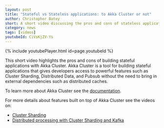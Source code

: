 ```yaml
---
layout: post
title: "Stateful vs Stateless applications: to Akka Cluster or not"
author: Christopher Batey
short: A short video discussing the pros and cons of stateless applications verses using Akka Cluster 
category: news
tags: [videos]
youtubeId: CiVsKjZV-Ys
---
```


{% include youtubePlayer.html id=page.youtubeId %}

This short video highlights the pros and cons of building stateful applications with Akka Cluster. Akka Cluster is a tool for building stateful applications that gives developers access to powerful features such as Cluster Sharding, Distributed Data, and Pubsub without the need to bring in external dependencies such as distributed caches.

To learn more about Akka Cluster see the [documentation](https://doc.akka.io/docs/akka/current/typed/cluster.html).

For more details about features built on top of Akka Cluster see the videos on:

* [Cluster Sharding](https://www.youtube.com/watch?v=SrPubnOKJcQ)
* [Distributed processing with Cluster Sharding and Kafka](https://www.youtube.com/watch?v=Ad2DyOn4dlY)
